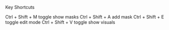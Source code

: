 Key Shortcuts

Ctrl + Shift + M toggle show masks
Ctrl + Shift + A add mask
Ctrl + Shift + E toggle edit mode
Ctrl + Shift + V toggle show visuals
